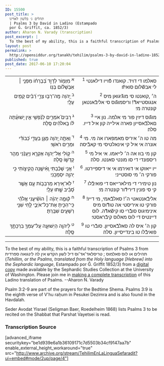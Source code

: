 ```yaml
---
ID: 15500
post_title: >
  תהלים ג׳ בלשון לאדינו
  | Psalms 3 by David in Ladino (Estampado
  por Ǧ. Griffit, ca. 1852/3)
author: Aharon N. Varady (transcription)
post_excerpt: |
  To the best of my ability, this is a faithful transcription of Psalms 3 from תהילים או לוס סאלמוס ; טריסלאד'אד'וס דיל לשון הקדש אין לה לינגואה ספרדית (<em>Tehillim, or the Psalms, translated from the Holy language [Hebrew] into the Sephardic language</em>, Estampado por Ǧ. Griffit 1852/3) from a <a href="http://digitalcollections.lib.washington.edu/cdm/compoundobject/collection/p16786coll3/id/2453/rec/4">digital copy</a> made available by the Sephardic Studies Collection at the University of Washington. Please join me in <a href="https://he.wikisource.org/wiki/%D7%9E%D7%A4%D7%AA%D7%97:Tehilim,_o_los_Salmos,_trezladados_del_leshon_ha-%E1%B8%B3odesh_en_la_lingua_Sefaradit.pdf">making a complete transcription</a> of this Ladino translation of Psalms. --Aharon N. Varady
layout: post
permalink: >
  http://opensiddur.org/tanakh/tehilim/psalms-3-by-david-in-ladino-1852/
published: true
post_date: 2017-06-10 17:20:04
---
```

<table style="margin-left: auto;margin-right: auto;"><tbody>
<tr><td style="vertical-align:top;">
<div class="liturgy" style="text-align: right;"><span lang="he">
<sup>א</sup>&nbsp;מִזְמ֥וֹר לְדָוִ֑ד 
בְּ֝בָרְח֗וֹ מִפְּנֵ֤י ׀ אַבְשָׁל֬וֹם בְּנֽוֹ׃
</span></div></td>

<td style="vertical-align:top;" width="53%">
<div class="ladino" style="text-align: right;"><span lang="he">
<sup>1</sup>&nbsp;‫סאלמו די דויד.
קואנדו פﬞוייו דילאנטי לי אבשﬞלום סואיזﬞו׃
</span></div></td></tr>


<tr><td style="vertical-align:top;" width="46%">
<div class="liturgy" style="text-align: right;"><span lang="he">
<sup>ב</sup>&nbsp;יְ֭הוָה מָֽה־רַבּ֣וּ צָרָ֑י 
רַ֝בִּ֗ים קָמִ֥ים עָלָֽי׃
</span></div></td>

<td style="vertical-align:top;" width="53%">
<div class="ladino" style="text-align: right;"><span lang="he">
<sup>2</sup>&nbsp;‫‫ה׳ ,קואנטו סי מוגﬞיגואן מיס אנגוסטייאדﬞ! 
וריסמוגﬞוס סי אליבﬞאנטאן קונטרה מי׃
</span></div></td></tr>


<tr><td style="vertical-align:top;" width="46%">
<div class="liturgy" style="text-align: right;"><span lang="he">
<sup>ג</sup>&nbsp;רַבִּים֮ אֹמְרִ֪ים לְנַ֫פְשִׁ֥י 
אֵ֤ין יְֽשׁוּעָ֓תָה לּ֬וֹ בֵֽאלֹהִ֬ים סֶֽלָה׃
</span></div></td>

<td style="vertical-align:top;" width="53%">
<div class="ladino" style="text-align: right;"><span lang="he">
<sup>3</sup>&nbsp;‫מוגﬞוס דיזין פור ‫מי אלמה.
נון איי םאלבﬞאסייון פארה אילייה קון איל דייו. סלה׃
</span></div></td></tr>


<tr><td style="vertical-align:top;" width="46%">
<div class="liturgy" style="text-align: right;"><span lang="he">
<sup>ד</sup>&nbsp;וְאַתָּ֣ה יְ֭הוָה מָגֵ֣ן בַּעֲדִ֑י 
כְּ֝בוֹדִ֗י וּמֵרִ֥ים רֹאשִֽׁי׃
</span></div></td>

<td style="vertical-align:top;" width="53%">
<div class="ladino" style="text-align: right;"><span lang="he">
<sup>4</sup>&nbsp;‫מה טו ה׳ איריס מאמפארו אה מי.
מי אונרה אי איל קי אינאלטיסי מי קאבﬞיסה׃
</span></div></td></tr>


<tr><td style="vertical-align:top;" width="46%">
<div class="liturgy" style="text-align: right;"><span lang="he">
<sup>ה</sup>&nbsp;ק֭וֹלִי אֶל־יְהוָ֣ה אֶקְרָ֑א 
וַיַּֽעֲנֵ֨נִי מֵהַ֖ר קָדְשׁ֣וֹ 
סֶֽלָה׃
</span></div></td>

<td style="vertical-align:top;" width="53%">
<div class="ladino" style="text-align: right;"><span lang="he">
<sup>5</sup>&nbsp;קון מי בוז אה ה׳ לייאמו. 
אי איל מי ריספונדי די ‫סו ‫מונטי סאנטו. 
סלה׃
</span></div></td></tr>


<tr><td style="vertical-align:top;" width="46%">
<div class="liturgy" style="text-align: right;"><span lang="he">
<sup>ו</sup>&nbsp;אֲנִ֥י שָׁכַ֗בְתִּי וָֽאִ֫ישָׁ֥נָה הֱקִיצ֑וֹתִי 
כִּ֖י יְהוָ֣ה יִסְמְכֵֽנִי׃
</span></div></td>

<td style="vertical-align:top;" width="53%">
<div class="ladino" style="text-align: right;"><span lang="he">
<sup>6</sup>&nbsp;‫‫ייו ייאזקו אי דואירמו אי אי דיספיירטו. 
פורקי ה׳ מי סוסטייני׃
</span></div></td></tr>


<tr><td style="vertical-align:top;" width="46%">
<div class="liturgy" style="text-align: right;"><span lang="he">
<sup>ז</sup>&nbsp;לֹֽא־אִ֭ירָא מֵרִבְב֥וֹת עָ֑ם אֲשֶׁ֥ר סָ֝בִ֗יב שָׁ֣תוּ עָלָֽי׃
</span></div></td>

<td style="vertical-align:top;" width="53%">
<div class="ladino" style="text-align: right;"><span lang="he">
<sup>7</sup>&nbsp;נון טימירי די מילארייאס די פואיבﬞלו קי סי פונין דירידﬞור קונטרה מי׃
</span></div></td></tr>


<tr><td style="vertical-align:top;" width="46%">
<div class="liturgy" style="text-align: right;"><span lang="he">
<sup>ח</sup>&nbsp;ק֘וּמָ֤ה יְהוָ֨ה ׀ 
הוֹשִׁ֘יעֵ֤נִי אֱלֹהַ֗י 
כִּֽי־הִכִּ֣יתָ אֶת־כָּל־אֹיְבַ֣י לֶ֑חִי 
שִׁנֵּ֖י רְשָׁעִ֣ים שִׁבַּֽרְתָּ׃
</span></div></td>

<td style="vertical-align:top;" width="53%">
<div class="ladino" style="text-align: right;"><span lang="he">
<sup>8</sup>&nbsp;אליבﬞאנ‫טאטי ה׳! 
סאלבﬞאמי, מי דייו! 
פורקי טו איריסטי אה ‫טודﬞוס מיס אינימיגוס סובﬞרי סו קישﬞאדﬞה. 
לוס דיינטיס די לוס מאלוס קיבﬞראסטי׃
</span></div></td></tr>


<tr><td style="vertical-align:top;" width="46%">
<div class="liturgy" style="text-align: right;"><span lang="he">
<sup>ט</sup>&nbsp;לַיהוָ֥ה הַיְשׁוּעָ֑ה 
עַֽל־עַמְּךָ֖ בִרְכָתֶ֣ךָ 
סֶּֽלָה׃
</span></div></td>

<td style="vertical-align:top;">
<div class="ladino" style="text-align: right;"><span lang="he">
<sup>9</sup>&nbsp;‫קון ה׳ ‫איס לה סאלבﬞאסייון.
סובﬞרי טו פואיבﬞלו טו בינדייסייון.
סלה׃
</span></div>
</td></tr>
</tbody></table>

<hr />

To the best of my ability, this is a faithful transcription of Psalms 3 from תהילים או לוס סאלמוס ; טריסלאד'אד'וס דיל לשון הקדש אין לה לינגואה ספרדית (<em>Tehillim, or the Psalms, translated from the Holy language [Hebrew] into the Sephardic language</em>, Estampado por Ǧ. Griffit 1852/3) from a <a href="http://digitalcollections.lib.washington.edu/cdm/compoundobject/collection/p16786coll3/id/2453/rec/4">digital copy</a> made available by the Sephardic Studies Collection at the University of Washington. Please join me in <a href="https://he.wikisource.org/wiki/%D7%9E%D7%A4%D7%AA%D7%97:Tehilim,_o_los_Salmos,_trezladados_del_leshon_ha-%E1%B8%B3odesh_en_la_lingua_Sefaradit.pdf">making a complete transcription</a> of this Ladino translation of Psalms. --Aharon N. Varady

Psalm 3:2-9 are part of the prayers for the Bedtime Shema. Psalms 3:9 is the eighth verse of V'hu raḥum in Pesukei Dezimra and is also found in the Havdalah.

Seder Avodat Yisrael (Seligman Baer, Roedelheim 1868) lists Psalms 3 to be recited on the Shabbat that Parshat Vayetsei is read.

<h3>Transcription Source</h3>

[advanced_iframe securitykey="be1d939e6a1b36109171c7d5503b34cf9147aa7b" enable_external_height_workaround="true" src="http://www.archive.org/stream/TehilimEnLaLinguaSefaradit?ui=embed#mode/2up/page/4"]